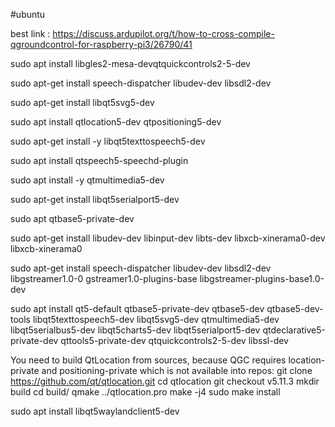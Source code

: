 #ubuntu

best link : https://discuss.ardupilot.org/t/how-to-cross-compile-qgroundcontrol-for-raspberry-pi3/26790/41


sudo apt install libgles2-mesa-devqtquickcontrols2-5-dev


sudo apt-get install speech-dispatcher libudev-dev libsdl2-dev 


sudo apt-get install libqt5svg5-dev  


sudo apt install qtlocation5-dev qtpositioning5-dev
 
sudo apt-get install -y libqt5texttospeech5-dev

sudo apt install qtspeech5-speechd-plugin

sudo apt install -y qtmultimedia5-dev   


sudo apt-get install libqt5serialport5-dev

sudo apt qtbase5-private-dev

sudo apt-get install libudev-dev libinput-dev libts-dev libxcb-xinerama0-dev libxcb-xinerama0


sudo apt-get install speech-dispatcher libudev-dev libsdl2-dev libgstreamer1.0-0 gstreamer1.0-plugins-base libgstreamer-plugins-base1.0-dev


sudo apt install qt5-default qtbase5-private-dev qtbase5-dev qtbase5-dev-tools libqt5texttospeech5-dev libqt5svg5-dev qtmultimedia5-dev libqt5serialbus5-dev libqt5charts5-dev libqt5serialport5-dev qtdeclarative5-private-dev qttools5-private-dev qtquickcontrols2-5-dev libssl-dev




You need to build QtLocation from sources, because QGC requires location-private and positioning-private which is not available into repos:
git clone https://github.com/qt/qtlocation.git
cd qtlocation
git checkout v5.11.3
mkdir build
cd build/
qmake ../qtlocation.pro
make -j4
sudo make install


sudo apt install libqt5waylandclient5-dev 



